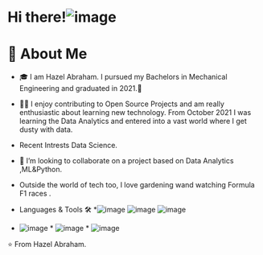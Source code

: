 # Hi there!![image](https://user-images.githubusercontent.com/89205451/142351174-302e57e8-3d3f-4289-ba9c-d8e0bdbb7329.png)
  
# 🚀 About Me

 * 🎓 I am Hazel Abraham. I pursued my Bachelors in Mechanical Engineering and graduated in 2021.👀
 * 👨‍💻 I enjoy contributing to Open Source Projects and am really enthusiastic about learning new technology. From October 2021 I was learning the Data Analytics and  entered into a vast world where I get dusty with data.
* Recent Intrests Data Science.
 * 💞️ I’m looking to collaborate on a project based on Data Analytics ,ML&Python.
* Outside the world of tech too, I love gardening wand watching Formula F1 races  .


* Languages & Tools 🛠️
*![image](https://user-images.githubusercontent.com/89205451/142351287-0323e491-3d8f-4906-8477-fea6561b3e41.png)  ![image](https://user-images.githubusercontent.com/89205451/142351341-7a91615f-d9ef-410e-a368-13ff0c26fb93.png)   ![image](https://user-images.githubusercontent.com/89205451/142351355-2e973e1e-b641-4158-bca8-5f71c80f80aa.png)
* ![image](https://user-images.githubusercontent.com/89205451/142351368-6c3d6653-4c07-4c03-8051-7eebad38192e.png) *  ![image](https://user-images.githubusercontent.com/89205451/142351416-61893059-8d56-45bb-954b-b876405a4d82.png)  *    ![image](https://user-images.githubusercontent.com/89205451/142351437-cca71a55-186d-4786-801e-ff09e5bb0a33.png)  




⭐ From Hazel Abraham.





















<!---
HazelAbraham/HazelAbraham is a ✨ special ✨ repository because its `README.md` (this file) appears on your GitHub profile.
You can click the Preview link to take a look at your changes.
--->
